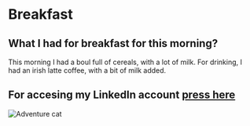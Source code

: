 # Breakfast

## What I had for breakfast for this morning?
This morning I had a boul full of cereals, with a lot of milk. For drinking, I had an irish latte coffee, with a bit of milk added.

## For accesing my LinkedIn account [press here](https://www.linkedin.com/in/alexandru-ionescu-mihai/)

![Adventure cat](https://github.com/IonescuAlexandruM/Breakfast/blob/main/adventure-cat.png)


